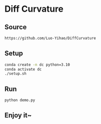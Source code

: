 # Diff Curvature

## Source

```bash
https://github.com/Luo-Yihao/DiffCurvature
```

## Setup

```bash
conda create -n dc python=3.10
conda activate dc
./setup.sh
```

## Run

```bash
python demo.py
```

## Enjoy it~

